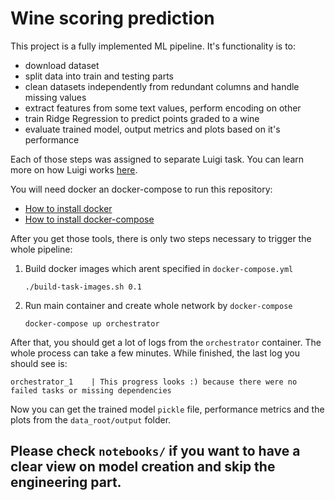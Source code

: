 # Wine scoring prediction
This project is a fully implemented ML pipeline. It's functionality is to:
- download dataset
- split data into train and testing parts
- clean datasets independently from redundant columns and handle missing values
- extract features from some text values, perform encoding on other
- train Ridge Regression to predict points graded to a wine
- evaluate trained model, output metrics and plots based on it's performance

Each of those steps was assigned to separate Luigi task. You can learn more on how Luigi works [here](https://luigi.readthedocs.io/en/stable/).


You will need docker an docker-compose to run this repository: 

* [How to install docker](https://docs.docker.com/engine/installation/)
* [How to install docker-compose](https://docs.docker.com/compose/install/)

After you get those tools, there is only two steps necessary to trigger the whole pipeline:

1. Build docker images which arent specified in ```docker-compose.yml```

    ```./build-task-images.sh 0.1```
2. Run main container and create whole network by ```docker-compose```

    ```docker-compose up orchestrator```

After that, you should get a lot of logs from the ```orchestrator``` container. The whole process can take a few minutes. While finished, the last log you should see is: 

``` orchestrator_1    | This progress looks :) because there were no failed tasks or missing dependencies ```

Now you can get the trained model ```pickle``` file, performance metrics and the plots from the ``` data_root/output ``` folder. 

## Please check `notebooks/` if you want to have a clear view on model creation and skip the engineering part.
